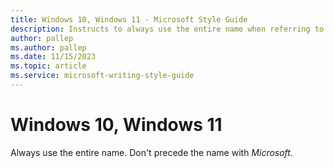 ```yaml
---
title: Windows 10, Windows 11 - Microsoft Style Guide
description: Instructs to always use the entire name when referring to Windows 10 and Windows 11 and to not precede the name with Microsoft.
author: pallep
ms.author: pallep
ms.date: 11/15/2023
ms.topic: article
ms.service: microsoft-writing-style-guide
---
```


# Windows 10, Windows 11

Always use the entire name. Don't precede the name with *Microsoft.*
